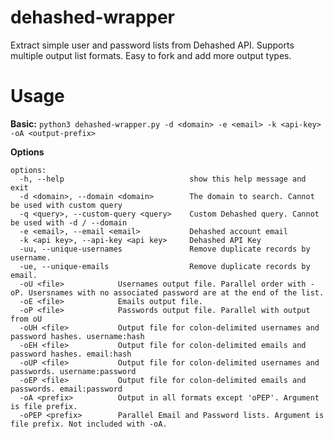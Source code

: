 # dehashed-wrapper
Extract simple user and password lists from Dehashed API. Supports multiple output list formats. Easy to fork and add more output types.

# Usage
**Basic:** `python3 dehashed-wrapper.py -d <domain> -e <email> -k <api-key> -oA <output-prefix>`

**Options**

```
options:
  -h, --help                            show this help message and exit
  -d <domain>, --domain <domain>        The domain to search. Cannot be used with custom query
  -q <query>, --custom-query <query>    Custom Dehashed query. Cannot be used with -d / --domain
  -e <email>, --email <email>           Dehashed account email
  -k <api key>, --api-key <api key>     Dehashed API Key
  -uu, --unique-usernames               Remove duplicate records by username.
  -ue, --unique-emails                  Remove duplicate records by email.
  -oU <file>            Usernames output file. Parallel order with -oP. Usersnames with no associated password are at the end of the list.
  -oE <file>            Emails output file.
  -oP <file>            Passwords output file. Parallel with output from oU
  -oUH <file>           Output file for colon-delimited usernames and password hashes. username:hash
  -oEH <file>           Output file for colon-delimited emails and password hashes. email:hash
  -oUP <file>           Output file for colon-delimited usernames and passwords. username:password
  -oEP <file>           Output file for colon-delimited emails and passwords. email:password
  -oA <prefix>          Output in all formats except 'oPEP'. Argument is file prefix.
  -oPEP <prefix>        Parallel Email and Password lists. Argument is file prefix. Not included with -oA.
```